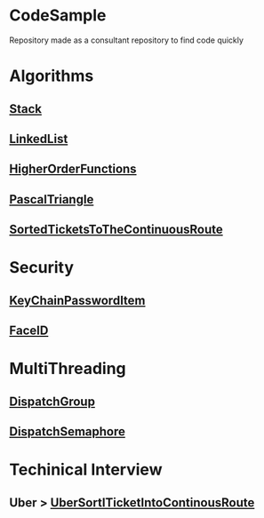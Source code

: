 # CodeSample
Repository made as a consultant repository to find code quickly

# Algorithms

## [Stack](https://github.com/renatomateusx/CodeSample/blob/master/Stack.swift)
## [LinkedList](https://github.com/renatomateusx/CodeSample/blob/master/LinkedList.swift)
## [HigherOrderFunctions](https://github.com/renatomateusx/CodeSample/blob/master/HigherOrderFunctionsExample.swift)
## [PascalTriangle](https://github.com/renatomateusx/CodeSample/blob/master/PascalTriangle.swift)
## [SortedTicketsToTheContinuousRoute](https://github.com/renatomateusx/CodeSample/blob/master/TicketsSortedToRoute.swift)

# Security

## [KeyChainPasswordItem](https://github.com/renatomateusx/CodeSample/blob/master/KeychainPasswordItem.swift)
## [FaceID](https://github.com/renatomateusx/CodeSample/blob/master/FaceIDExample.swift)


# MultiThreading

## [DispatchGroup](https://github.com/renatomateusx/CodeSample/blob/master/DispatchGroup.swift)
## [DispatchSemaphore](https://github.com/renatomateusx/CodeSample/blob/master/DispatchSemaphore.swift)

# Techinical Interview

## Uber > [UberSortITicketIntoContinousRoute](https://github.com/renatomateusx/CodeSample/blob/master/UberSortITicketIntoContinousRoute.swift)

